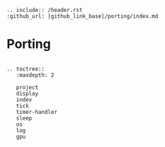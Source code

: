 ```eval_rst
.. include:: /header.rst
:github_url: |github_link_base|/porting/index.md
```

# Porting

```eval_rst

.. toctree::
   :maxdepth: 2

   project
   display
   indev
   tick
   timer-handler
   sleep
   os
   log
   gpu

```

